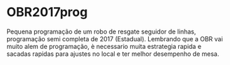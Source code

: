 # OBR2017prog
Pequena programação de um robo de resgate seguidor de linhas, programação semi completa de 2017 (Estadual). 
Lembrando que a OBR vai muito alem de programação, è necessario muita estrategia rapida e sacadas rapidas para ajustes no local e ter melhor desempenho de mesa. 
